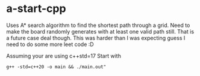 # a-start-cpp

Uses A\* search algorithm to find the shortest path through a grid.
Need to make the board randomly generates with at least one valid path still. That is a future case deal though. This was harder than I was expecting guess I need to do some more leet code :D

Assuming your are using c++std=17
Start with

```
g++ -std=c++20 -o main && ./main.out"

```
